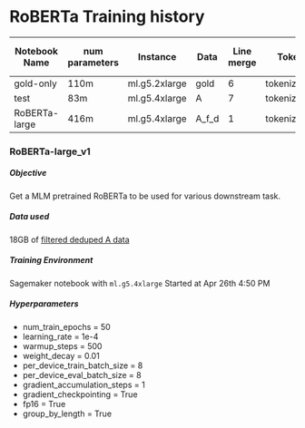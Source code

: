# RoBERTa Training history

|Notebook Name  | num parameters | Instance      |Data   |Line merge | Tokenizer       | Vocab size | Train,val batch size | Tain,val split |
|---------------|----------------|---------------|-------|-----------|-----------------|------------|----------------------|----------------|
| gold-only     | 110m           | ml.g5.2xlarge | gold  | 6         | tokenizer_G     | 86761      | 16,16                | 1.9%           |
| test          | 83m            | ml.g5.4xlarge | A     | 7         | tokenizer_A     | 52000      | 24,20                | 5.1%           |
| RoBERTa-large | 416m           | ml.g5.4xlarge | A_f_d | 1         | tokenizer_A_f_d | 159159     | 24,24                | 11%            |


### RoBERTa-large_v1

##### Objective
Get a MLM pretrained RoBERTa to be used for various downstream task.

##### Data used
18GB of [filtered deduped A data](https://huggingface.co/datasets/spsither/tibetan_monolingual_A_filtered_deduped)

##### Training Environment
Sagemaker notebook with `ml.g5.4xlarge`
Started at Apr 26th 4:50 PM

##### Hyperparameters
 - num_train_epochs = 50
 - learning_rate = 1e-4
 - warmup_steps = 500
 - weight_decay = 0.01
 - per_device_train_batch_size = 8
 - per_device_eval_batch_size  = 8
 - gradient_accumulation_steps = 1
 - gradient_checkpointing = True
 - fp16 = True
 - group_by_length = True
